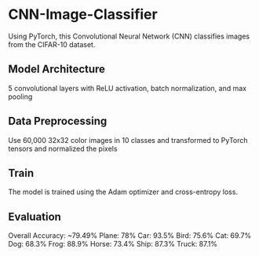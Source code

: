 # CNN-Image-Classifier

Using PyTorch, this Convolutional Neural Network (CNN) classifies images from the CIFAR-10 dataset.

## Model Architecture

5 convolutional layers with ReLU activation, batch normalization, and max pooling

## Data Preprocessing

Use 60,000 32x32 color images in 10 classes and transformed to PyTorch tensors and normalized the pixels

## Train

The model is trained using the Adam optimizer and cross-entropy loss.

## Evaluation

Overall Accuracy: ~79.49%
Plane: 78%
Car: 93.5%
Bird: 75.6%
Cat: 69.7%
Dog: 68.3%
Frog: 88.9%
Horse: 73.4%
Ship: 87.3%
Truck: 87.1%
